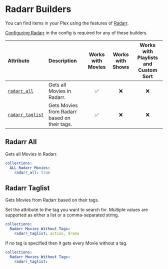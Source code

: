 # Radarr Builders

You can find items in your Plex using the features of [Radarr](https://radarr.video/).

[Configuring Radarr](../../config/radarr) in the config is required for any of these builders.

| Attribute                           | Description                                  | Works with Movies | Works with Shows | Works with Playlists and Custom Sort |
|:------------------------------------|:---------------------------------------------|:-----------------:|:----------------:|:------------------------------------:|
| [`radarr_all`](#radarr-all)         | Gets all Movies in Radarr.                   |      &#9989;      |     &#10060;     |               &#10060;               |
| [`radarr_taglist`](#radarr-taglist) | Gets Movies from Radarr based on their tags. |      &#9989;      |     &#10060;     |               &#10060;               |

## Radarr All

Gets all Movies in Radarr.

```yaml
collections:
  ALL Radarr Movies:
    radarr_all: true
```

## Radarr Taglist

Gets Movies from Radarr based on their tags. 

Set the attribute to the tag you want to search for. Multiple values are supported as either a list or a comma-separated string. 

```yaml
collections:
  Radarr Movies Without Tags:
    radarr_taglist: action, drama
```

If no tag is specified then it gets every Movie without a tag.

```yaml
collections:
  Radarr Movies Without Tags:
    radarr_taglist: 
```